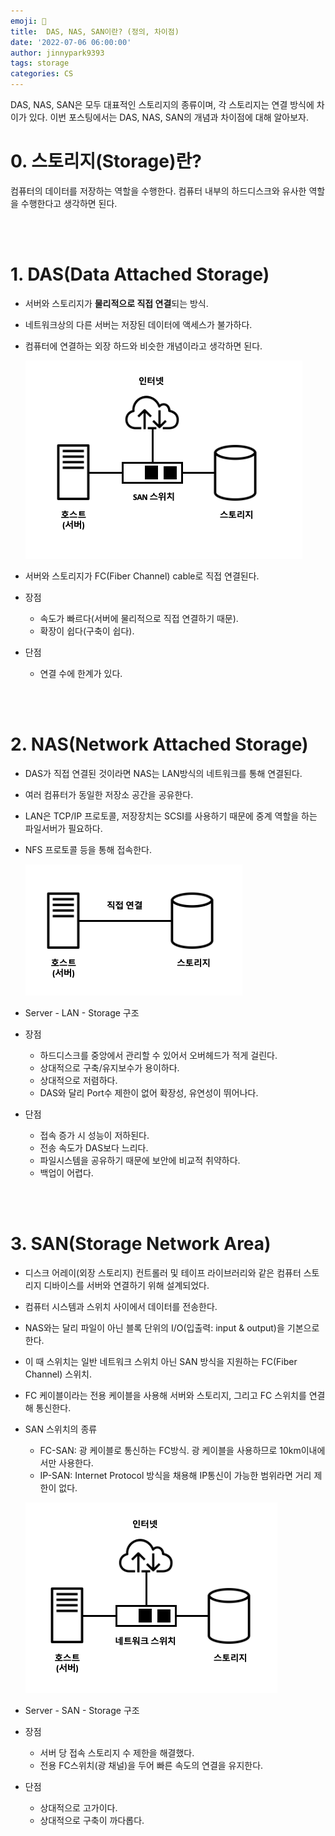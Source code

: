 ```yaml
---
emoji: 💫
title:  DAS, NAS, SAN이란? (정의, 차이점)
date: '2022-07-06 06:00:00'
author: jinnypark9393
tags: storage
categories: CS
---
```


DAS, NAS, SAN은 모두 대표적인 스토리지의 종류이며, 각 스토리지는 연결 방식에 차이가 있다. 이번 포스팅에서는 DAS, NAS, SAN의 개념과 차이점에 대해 알아보자.

# 0. 스토리지(Storage)란?

컴퓨터의 데이터를 저장하는 역할을 수행한다. 컴퓨터 내부의 하드디스크와 유사한 역할을 수행한다고 생각하면 된다.

<br/><br/>


# 1. DAS(Data Attached Storage)

- 서버와 스토리지가 **물리적으로 직접 연결**되는 방식.
- 네트워크상의 다른 서버는 저장된 데이터에 액세스가 불가하다.
- 컴퓨터에 연결하는 외장 하드와 비슷한 개념이라고 생각하면 된다.
    
    ![2022-07-06-Storage-DAS-NAS-SAN1](/assets/images/2022-07-06-Storage-DAS-NAS-SAN/2022-07-06-Storage-DAS-NAS-SAN2.png)
    

- 서버와 스토리지가 FC(Fiber Channel) cable로 직접 연결된다.

- 장점
    - 속도가 빠르다(서버에 물리적으로 직접 연결하기 때문).
    - 확장이 쉽다(구축이 쉽다).
- 단점
    - 연결 수에 한계가 있다.

<br/><br/>

# 2. NAS(Network Attached Storage)

- DAS가 직접 연결된 것이라면 NAS는 LAN방식의 네트워크를 통해 연결된다.
- 여러 컴퓨터가 동일한 저장소 공간을 공유한다.
- LAN은 TCP/IP 프로토콜, 저장장치는 SCSI를 사용하기 때문에 중계 역할을 하는 파일서버가 필요하다.
- NFS 프로토콜 등을 통해 접속한다.
    
    ![2022-07-06-Storage-DAS-NAS-SAN3](/assets/images/2022-07-06-Storage-DAS-NAS-SAN/2022-07-06-Storage-DAS-NAS-SAN3.png)
    

- Server - LAN - Storage 구조

- 장점
    - 하드디스크를 중앙에서 관리할 수 있어서 오버헤드가 적게 걸린다.
    - 상대적으로 구축/유지보수가 용이하다.
    - 상대적으로 저렴하다.
    - DAS와 달리 Port수 제한이 없어 확장성, 유연성이 뛰어나다.
- 단점
    - 접속 증가 시 성능이 저하된다.
    - 전송 속도가 DAS보다 느리다.
    - 파일시스템을 공유하기 때문에 보안에 비교적 취약하다.
    - 백업이 어렵다.
    
<br/><br/>

# 3. SAN(Storage Network Area)

- 디스크 어레이(외장 스토리지) 컨트롤러 및 테이프 라이브러리와 같은 컴퓨터 스토리지 디바이스를 서버와 연결하기 위해 설계되었다.
- 컴퓨터 시스템과 스위치 사이에서 데이터를 전송한다.
- NAS와는 달리 파일이 아닌 블록 단위의 I/O(입출력: input & output)을 기본으로 한다.
- 이 때 스위치는 일반 네트워크 스위치 아닌 SAN 방식을 지원하는 FC(Fiber Channel) 스위치.
- FC 케이블이라는 전용 케이블을 사용해 서버와 스토리지, 그리고 FC 스위치를 연결해 통신한다.
- SAN 스위치의 종류
    - FC-SAN: 광 케이블로 통신하는 FC방식. 광 케이블을 사용하므로 10km이내에서만 사용한다.
    - IP-SAN: Internet Protocol 방식을 채용해 IP통신이 가능한 범위라면 거리 제한이 없다.
    
    ![2022-07-06-Storage-DAS-NAS-SAN1](/assets/images/2022-07-06-Storage-DAS-NAS-SAN/2022-07-06-Storage-DAS-NAS-SAN1.png)
    

- Server - SAN - Storage 구조

- 장점
    - 서버 당 접속 스토리지 수 제한을 해결했다.
    - 전용 FC스위치(광 채널)을 두어 빠른 속도의 연결을 유지한다.
    
- 단점
    - 상대적으로 고가이다.
    - 상대적으로 구축이 까다롭다.

<br/><br/>